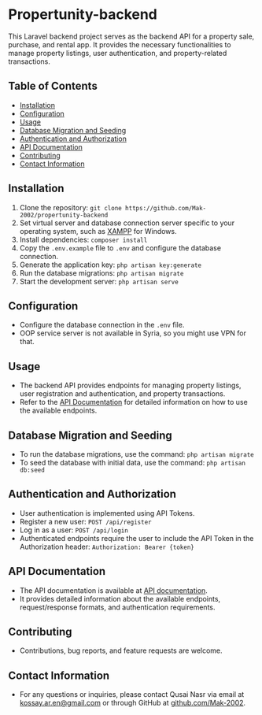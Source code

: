 # Propertunity-backend

This Laravel backend project serves as the backend API for a property sale, purchase, and rental app. It provides the necessary functionalities to manage property listings, user authentication, and property-related transactions.

## Table of Contents
- [Installation](#installation)
- [Configuration](#configuration)
- [Usage](#usage)
- [Database Migration and Seeding](#database-migration-and-seeding)
- [Authentication and Authorization](#authentication-and-authorization)
- [API Documentation](#api-documentation)
- [Contributing](#contributing)
- [Contact Information](#contact-information)

## Installation
1. Clone the repository: `git clone https://github.com/Mak-2002/propertunity-backend`
2. Set virtual server and database connection server specific to your operating system, such as [XAMPP](https://www.apachefriends.org/download.html) for Windows.
3. Install dependencies: `composer install`
4. Copy the `.env.example` file to `.env` and configure the database connection.
5. Generate the application key: `php artisan key:generate`
6. Run the database migrations: `php artisan migrate`
7. Start the development server: `php artisan serve`

## Configuration
- Configure the database connection in the `.env` file.
- OOP service server is not available in Syria, so you might use VPN for that.

## Usage
- The backend API provides endpoints for managing property listings, user registration and authentication, and property transactions.
- Refer to the [API Documentation](#api-documentation) for detailed information on how to use the available endpoints.

## Database Migration and Seeding
- To run the database migrations, use the command: `php artisan migrate`
- To seed the database with initial data, use the command: `php artisan db:seed`

## Authentication and Authorization
- User authentication is implemented using API Tokens.
- Register a new user: `POST /api/register`
- Log in as a user: `POST /api/login`
- Authenticated endpoints require the user to include the API Token in the Authorization header: `Authorization: Bearer {token}`

## API Documentation
- The API documentation is available at [API documentation](https://mak-2002.github.io/docs/).
- It provides detailed information about the available endpoints, request/response formats, and authentication requirements.

## Contributing
- Contributions, bug reports, and feature requests are welcome.

## Contact Information
- For any questions or inquiries, please contact Qusai Nasr via email at kossay.ar.en@gmail.com or through GitHub at [github.com/Mak-2002](https://github.com/Mak-2002).

